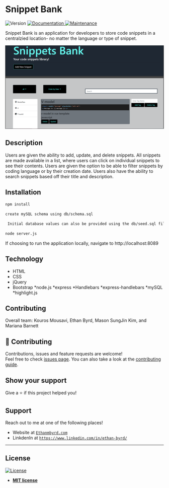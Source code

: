 # Snippet Bank
<p>
  <img alt="Version" src="https://img.shields.io/badge/version-1.0.0-blue.svg?cacheSeconds=2592000" />
  <a href="https://github.com/Ebyrd10/burgers_taskmaster#readme" target="_blank">
    <img alt="Documentation" src="https://img.shields.io/badge/documentation-yes-brightgreen.svg" />
  </a>
  <a href="https://github.com/Ebyrd10/burgers_taskmaster/graphs/commit-activity" target="_blank">
    <img alt="Maintenance" src="https://img.shields.io/badge/Maintained%3F-yes-green.svg" />
  </a>
</p>

Snippet Bank is an application for developers to store code snippets in a centralzied location- no matter the language or type of snippet.

![snippet_bank](snippet_bank.PNG)

## Description

Users are given the ability to add, update, and delete snippets.  All snippets are made available in a list, where users can click on individual snippets to see their contents.  Users are given the option to be able to filter snippets by coding language or by their creation date.  Users also have the ability to search snippets based off their title and description.

## Installation

```sh
npm install
```

```sh
create mySQL schema using db/schema.sql
```

```sh
 Initial database values can also be provided using the db/seed.sql file.
```

```sh
node server.js
```
If choosing to run the application locally, navigate to http://localhost:8089

## Technology
* HTML
* CSS
* jQuery
* Bootstrap
*node.js
*express
*Handlebars
*express-handlebars
*mySQL
*highlight.js

## Contributing

Overall team:
Kouros Mousavi, Ethan Byrd, Mason SungJin Kim, and Mariana Barnett

## 🤝 Contributing

Contributions, issues and feature requests are welcome!<br />Feel free to check [issues page](https://github.com/Ebyrd10/burgers_taskmaster/issues). You can also take a look at the [contributing guide](https://github.com/Ebyrd10/burgers_taskmaster/blob/master/CONTRIBUTING.md).

## Show your support

Give a ⭐️ if this project helped you!
## Support

Reach out to me at one of the following places!

- Website at <a href="http://www.Ethanmbyrd.com" target="_blank">`Ethanmbyrd.com`</a>
- LinkdenIn at <a href="https://www.linkedin.com/in/ethan-byrd/" target="_blank">`https://www.linkedin.com/in/ethan-byrd/`</a>

---

## License

[![License](http://img.shields.io/:license-mit-blue.svg?style=flat-square)](http://badges.mit-license.org)

- **[MIT license](http://opensource.org/licenses/mit-license.php)**





